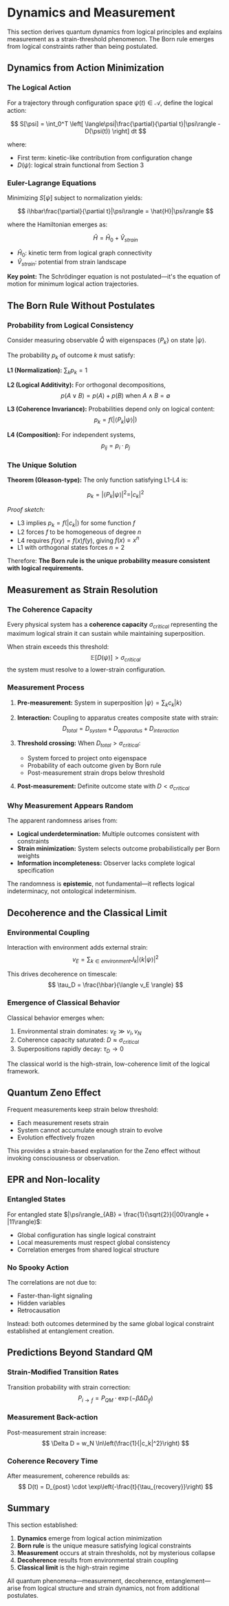 # Dynamics and Measurement

This section derives quantum dynamics from logical principles and explains measurement as a strain-threshold phenomenon. The Born rule emerges from logical constraints rather than being postulated.

## Dynamics from Action Minimization

### The Logical Action

For a trajectory through configuration space $\psi(t) \in \mathcal{A}$, define the logical action:

$$
S[\psi] = \int_0^T \left[ \langle\psi|\frac{\partial}{\partial t}|\psi\rangle - D(\psi(t)) \right] dt
$$

where:
- First term: kinetic-like contribution from configuration change
- $D(\psi)$: logical strain functional from Section 3

### Euler-Lagrange Equations

Minimizing $S[\psi]$ subject to normalization yields:

$$
i\hbar\frac{\partial}{\partial t}|\psi\rangle = \hat{H}|\psi\rangle
$$

where the Hamiltonian emerges as:

$$
\hat{H} = \hat{H}_0 + \hat{V}_{strain}
$$

- $\hat{H}_0$: kinetic term from logical graph connectivity
- $\hat{V}_{strain}$: potential from strain landscape

**Key point:** The Schrödinger equation is not postulated—it's the equation of motion for minimum logical action trajectories.

## The Born Rule Without Postulates

### Probability from Logical Consistency

Consider measuring observable $\hat{Q}$ with eigenspaces $\{P_k\}$ on state $|\psi\rangle$.

The probability $p_k$ of outcome $k$ must satisfy:

**L1 (Normalization):** $\sum_k p_k = 1$

**L2 (Logical Additivity):** For orthogonal decompositions,
$$p(A \lor B) = p(A) + p(B) \text{ when } A \land B = \emptyset$$

**L3 (Coherence Invariance):** Probabilities depend only on logical content:
$$p_k = f(|\langle P_k|\psi\rangle|)$$

**L4 (Composition):** For independent systems,
$$p_{ij} = p_i \cdot p_j$$

### The Unique Solution

**Theorem (Gleason-type):** The only function satisfying L1-L4 is:

$$
p_k = |\langle P_k|\psi\rangle|^2 = |c_k|^2
$$

*Proof sketch:*
- L3 implies $p_k = f(|c_k|)$ for some function $f$
- L2 forces $f$ to be homogeneous of degree $n$
- L4 requires $f(xy) = f(x)f(y)$, giving $f(x) = x^n$
- L1 with orthogonal states forces $n = 2$

Therefore: **The Born rule is the unique probability measure consistent with logical requirements.**

## Measurement as Strain Resolution

### The Coherence Capacity

Every physical system has a **coherence capacity** $\sigma_{critical}$ representing the maximum logical strain it can sustain while maintaining superposition.

When strain exceeds this threshold:
$$
\mathbb{E}[D(\psi)] > \sigma_{critical}
$$
the system must resolve to a lower-strain configuration.

### Measurement Process

1. **Pre-measurement:** System in superposition $|\psi\rangle = \sum_k c_k |k\rangle$

2. **Interaction:** Coupling to apparatus creates composite state with strain:
   $$D_{total} = D_{system} + D_{apparatus} + D_{interaction}$$

3. **Threshold crossing:** When $D_{total} > \sigma_{critical}$:
   - System forced to project onto eigenspace
   - Probability of each outcome given by Born rule
   - Post-measurement strain drops below threshold

4. **Post-measurement:** Definite outcome state with $D < \sigma_{critical}$

### Why Measurement Appears Random

The apparent randomness arises from:
- **Logical underdetermination:** Multiple outcomes consistent with constraints
- **Strain minimization:** System selects outcome probabilistically per Born weights
- **Information incompleteness:** Observer lacks complete logical specification

The randomness is **epistemic**, not fundamental—it reflects logical indeterminacy, not ontological indeterminism.

## Decoherence and the Classical Limit

### Environmental Coupling

Interaction with environment adds external strain:
$$
v_E = \sum_{k \in environment} J_k |\langle k|\psi\rangle|^2
$$

This drives decoherence on timescale:
$$
\tau_D = \frac{\hbar}{\langle v_E \rangle}
$$

### Emergence of Classical Behavior

Classical behavior emerges when:
1. Environmental strain dominates: $v_E \gg v_I, v_N$
2. Coherence capacity saturated: $D \approx \sigma_{critical}$
3. Superpositions rapidly decay: $\tau_D \to 0$

The classical world is the high-strain, low-coherence limit of the logical framework.

## Quantum Zeno Effect

Frequent measurements keep strain below threshold:
- Each measurement resets strain
- System cannot accumulate enough strain to evolve
- Evolution effectively frozen

This provides a strain-based explanation for the Zeno effect without invoking consciousness or observation.

## EPR and Non-locality

### Entangled States

For entangled state $|\psi\rangle_{AB} = \frac{1}{\sqrt{2}}(|00\rangle + |11\rangle)$:

- Global configuration has single logical constraint
- Local measurements must respect global consistency
- Correlation emerges from shared logical structure

### No Spooky Action

The correlations are not due to:
- Faster-than-light signaling
- Hidden variables
- Retrocausation

Instead: both outcomes determined by the same global logical constraint established at entanglement creation.

## Predictions Beyond Standard QM

### Strain-Modified Transition Rates

Transition probability with strain correction:
$$
P_{i \to f} = P_{QM} \cdot \exp\left(-\beta \Delta D_{if}\right)
$$

### Measurement Back-action

Post-measurement strain increase:
$$
\Delta D = w_N \ln\left(\frac{1}{|c_k|^2}\right)
$$

### Coherence Recovery Time

After measurement, coherence rebuilds as:
$$
D(t) = D_{post} \cdot \exp\left(-\frac{t}{\tau_{recovery}}\right)
$$

## Summary

This section established:
1. **Dynamics** emerge from logical action minimization
2. **Born rule** is the unique measure satisfying logical constraints
3. **Measurement** occurs at strain thresholds, not by mysterious collapse
4. **Decoherence** results from environmental strain coupling
5. **Classical limit** is the high-strain regime

All quantum phenomena—measurement, decoherence, entanglement—arise from logical structure and strain dynamics, not from additional postulates.